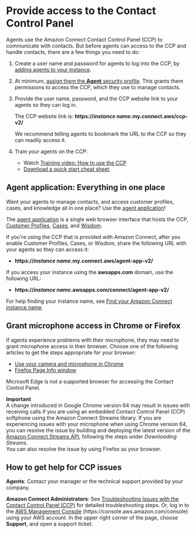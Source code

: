 # Provide access to the Contact Control Panel<a name="amazon-connect-contact-control-panel"></a>

Agents use the Amazon Connect Contact Control Panel \(CCP\) to communicate with contacts\. But before agents can access to the CCP and handle contacts, there are a few things you need to do: 

1. Create a user name and password for agents to log into the CCP, by [adding agents to your instance](user-management.md)\.

1. At minimum, [assign them the **Agent** security profile](assign-security-profile.md)\. This grants them permissions to access the CCP, which they use to manage contacts\. 

1. Provide the user name, password, and the CCP website link to your agents so they can log in\. 

   The CCP website link is: **https://*instance name*\.my\.connect\.aws/ccp\-v2/**

   We recommend telling agents to bookmark the URL to the CCP so they can readily access it\.

1. Train your agents on the CCP:
   + Watch [Training video: How to use the CCP](ccp-video-training.md)
   + [Download a quick start cheat sheet](https://connectivitytest.s3.amazonaws.com/CCP_Agent_QuickStart_20200615.pptx)\.

## Agent application: Everything in one place<a name="use-agent-application"></a>

Want your agents to manage contacts, and access customer profiles, cases, and knowledge all in one place? Use the [agent application](agent-user-guide.md)\! 

The [agent application](agent-user-guide.md) is a single web browser interface that hosts the CCP, [Customer Profiles](use-customer-profiles.md), [Cases](use-cases.md), and [Wisdom](use-wisdom.md)\.

If you're using the CCP that is provided with Amazon Connect, after you enable Customer Profiles, Cases, or Wisdom, share the following URL with your agents so they can access it:
+ **https://*instance name*\.my\.connect\.aws/agent\-app\-v2/**

If you access your instance using the **awsapps\.com** domain, use the following URL: 
+ **https://*instance name*\.awsapps\.com/connect/agent\-app\-v2/**

For help finding your instance name, see [Find your Amazon Connect instance name](find-instance-name.md)\.

## Grant microphone access in Chrome or Firefox<a name="accessing-microphone"></a>

If agents experience problems with their microphone, they may need to grant microphone access in their browser\. Choose one of the following articles to get the steps appropriate for your browser:
+ [Use your camera and microphone in Chrome](https://support.google.com/chrome/answer/2693767?hl=en)
+ [Firefox Page Info window](https://support.mozilla.org/en-US/kb/firefox-page-info-window)

Microsoft Edge is not a supported browser for accessing the Contact Control Panel\.

**Important**  
A change introduced in Google Chrome version 64 may result in issues with receiving calls if you are using an embedded Contact Control Panel \(CCP\) softphone using the Amazon Connect Streams library\. If you are experiencing issues with your microphone when using Chrome version 64, you can resolve the issue by building and deploying the latest version of the [Amazon Connect Streams API](https://github.com/aws/amazon-connect-streams/blob/master/Documentation.md#downloading-streams), following the steps under *Downloading Streams*\.  
You can also resolve the issue by using Firefox as your browser\.

## How to get help for CCP issues<a name="how-to-get-help-for-ccp-issues"></a>

**Agents**: Contact your manager or the technical support provided by your company\. 

**Amazon Connect Administrators**: See [Troubleshooting Issues with the Contact Control Panel \(CCP\)](troubleshooting.md) for detailed troubleshooting steps\. Or, log in to the [AWS Management Console](https://console.aws.amazon.com/console) \(https://console\.aws\.amazon\.com/console\) using your AWS account\. In the upper right corner of the page, choose **Support**, and open a support ticket\.